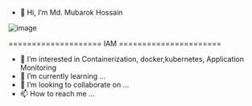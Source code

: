 - 👋 Hi, I’m Md. Mubarok Hossain

![image](https://github.com/mubarok-devops/mubarok-devops/assets/127681929/1bc20a4d-6c5c-4f07-8502-4f43ab5dcb20)


==================== IAM  ======================
- 👀 I’m interested in Containerization, docker,kubernetes, Application Monitoring
- 🌱 I’m currently learning ...
- 💞️ I’m looking to collaborate on ...
- 📫 How to reach me ...

<!---
mubarok-devops/mubarok-devops is a ✨ special ✨ repository because its `README.md` (this file) appears on your GitHub profile.
You can click the Preview link to take a look at your changes.
--->
